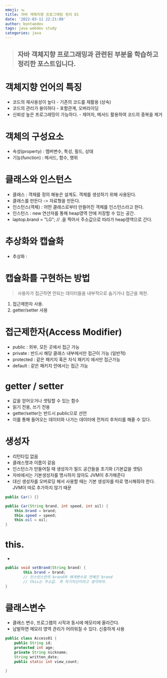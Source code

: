 ```yaml
---
emoji: 🪤
title: 자바 객체지향 프로그래밍 정리 01
date: '2022-03-11 22:21:00'
author: bontaedev
tags: java webdev study
categories: java
---
```


> ## 자바 객체지향 프로그래밍과 관련된 부분을 학습하고 정리한 포스트입니다.

# 객체지향 언어의 특징

- 코드의 재사용성이 높다 - 기존의 코드를 재활용 (상속)
- 코드의 관리가 용이하다 - 포함관계, 오버라이딩
- 신뢰성 높은 프로그래밍이 가능하다. - 제어자, 메서드 활용하여 코드의 중복을 제거

# 객체의 구성요소

- 속성(property) : 멤버변수, 특성, 필드, 상태
- 기능(function) : 메서드, 함수, 행위

# 클래스와 인스턴스

- 클래스 : 객체를 정의 해놓은 설계도. 객체를 생성하기 위해 사용된다.
- 클래스를 만든다 -> 자료형을 만든다.
- 인스턴스(객체) : 어떤 클래스로부터 만들어진 객체를 인스턴스라고 한다.
- 인스턴스 : new 연산자를 통해 heap영역 안에 저장할 수 있는 공간.
- laptop.brand = "LG"; // .을 찍어서 주소값으로 따라가 heap영역으로 간다.

# 추상화와 캡슐화

- 추상화 :

# 캡슐화를 구현하는 방법

> 사용자가 접근하면 안되는 데이터들을 내부적으로 숨기거나 접근을 제한.

1. 접근제한자 사용.
2. getter/setter 사용

# 접근제한자(Access Modifier)

- public : 외부, 모든 곳에서 접근 가능
- private : 반드시 해당 클래스 내부에서만 접근이 가능 (일반적)
- protected : 같은 패키지 혹은 자식 패키지 에서만 접근가능
- default : 같은 패키지 안에서는 접근 가능

# getter / setter

- 값을 얻어오거나 셋팅할 수 있는 함수
- 읽기 전용, 쓰기 전용
- getter/setter는 반드시 public으로 선언
- 이를 통해 들어오는 데이터와 나가는 데이터에 전처리 후처리를 해줄 수 있다.

# 생성자

- 리턴타입 없음
- 클래스명과 이름이 같음
- 인스턴스가 만들어질 때 생성자가 필드 공간들을 초기화 (기본값을 셋팅)
- 자바에서는 기본생성자를 명시하지 않아도 JVM이 추가해준다
- 대신 생성자를 오버로딩 해서 사용할 때는 기본 생성자를 따로 명시해줘야 한다. JVM이 따로 추가하지 않기 때문

```java
public Car() {}

public Car(String brand, int speed, int oil) {
	this.brand = brand;
	this.speed = speed;
	this.oil = oil;
}
```

# this.

-

```java
public void setBrand(String brand) {
		this.brand = brand;
		// 인스턴스안의 brand와 매개변수로 전해진 brand
		// this는 주소값. 즉 자기자신이라고 생각하자.
}
```

# 클래스변수

- 클래스 변수, 프로그램의 시작과 동시에 메모리에 올라간다.
- 남발하면 메모리 영역 관리가 어려워질 수 있다. 신중하게 사용

```java
public class Access01 {
	public String id;
	protected int age;
	private String nickname;
	String written_date;
	public static int view_count;

}
```
